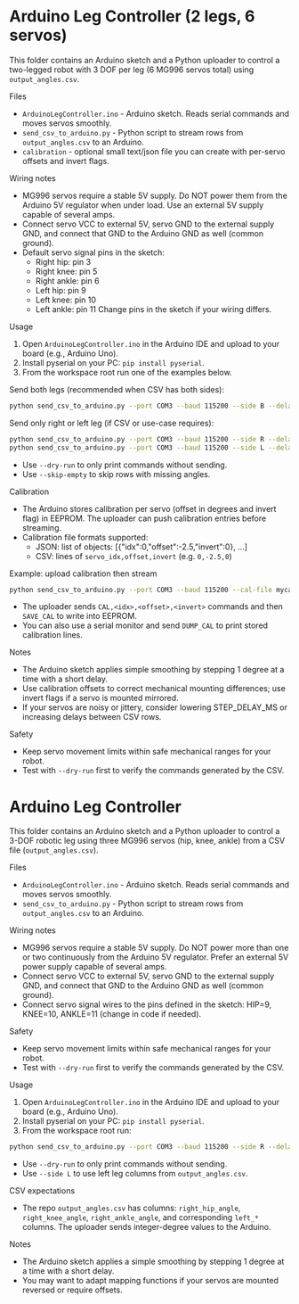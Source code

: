 # Arduino Leg Controller (2 legs, 6 servos)

This folder contains an Arduino sketch and a Python uploader to control a two-legged robot
with 3 DOF per leg (6 MG996 servos total) using `output_angles.csv`.

Files
- `ArduinoLegController.ino` - Arduino sketch. Reads serial commands and moves servos smoothly.
- `send_csv_to_arduino.py` - Python script to stream rows from `output_angles.csv` to an Arduino.
- `calibration` - optional small text/json file you can create with per-servo offsets and invert flags.

Wiring notes
- MG996 servos require a stable 5V supply. Do NOT power them from the Arduino 5V regulator when under load. Use an external 5V supply capable of several amps.
- Connect servo VCC to external 5V, servo GND to the external supply GND, and connect that GND to the Arduino GND as well (common ground).
- Default servo signal pins in the sketch:
  - Right hip: pin 3
  - Right knee: pin 5
  - Right ankle: pin 6
  - Left hip: pin 9
  - Left knee: pin 10
  - Left ankle: pin 11
  Change pins in the sketch if your wiring differs.

Usage
1. Open `ArduinoLegController.ino` in the Arduino IDE and upload to your board (e.g., Arduino Uno).
2. Install pyserial on your PC: `pip install pyserial`.
3. From the workspace root run one of the examples below.

Send both legs (recommended when CSV has both sides):

```bash
python send_csv_to_arduino.py --port COM3 --baud 115200 --side B --delay 40
```

Send only right or left leg (if CSV or use-case requires):

```bash
python send_csv_to_arduino.py --port COM3 --baud 115200 --side R --delay 40
python send_csv_to_arduino.py --port COM3 --baud 115200 --side L --delay 40
```

- Use `--dry-run` to only print commands without sending.
- Use `--skip-empty` to skip rows with missing angles.

Calibration
- The Arduino stores calibration per servo (offset in degrees and invert flag) in EEPROM. The uploader can push calibration entries before streaming.
- Calibration file formats supported:
  - JSON: list of objects: [{"idx":0,"offset":-2.5,"invert":0}, ...]
  - CSV: lines of `servo_idx,offset,invert` (e.g. `0,-2.5,0`)

Example: upload calibration then stream

```bash
python send_csv_to_arduino.py --port COM3 --baud 115200 --cal-file mycal.json --apply-cal --side B
```

- The uploader sends `CAL,<idx>,<offset>,<invert>` commands and then `SAVE_CAL` to write into EEPROM.
- You can also use a serial monitor and send `DUMP_CAL` to print stored calibration lines.

Notes
- The Arduino sketch applies simple smoothing by stepping 1 degree at a time with a short delay.
- Use calibration offsets to correct mechanical mounting differences; use invert flags if a servo is mounted mirrored.
- If your servos are noisy or jittery, consider lowering STEP_DELAY_MS or increasing delays between CSV rows.

Safety
- Keep servo movement limits within safe mechanical ranges for your robot.
- Test with `--dry-run` first to verify the commands generated by the CSV.
# Arduino Leg Controller

This folder contains an Arduino sketch and a Python uploader to control a 3-DOF robotic leg
using three MG996 servos (hip, knee, ankle) from a CSV file (`output_angles.csv`).

Files
- `ArduinoLegController.ino` - Arduino sketch. Reads serial commands and moves servos smoothly.
- `send_csv_to_arduino.py` - Python script to stream rows from `output_angles.csv` to an Arduino.

Wiring notes
- MG996 servos require a stable 5V supply. Do NOT power more than one or two continuously from the
  Arduino 5V regulator. Prefer an external 5V power supply capable of several amps.
- Connect servo VCC to external 5V, servo GND to the external supply GND, and connect that GND
  to the Arduino GND as well (common ground).
- Connect servo signal wires to the pins defined in the sketch: HIP=9, KNEE=10, ANKLE=11 (change in code if needed).

Safety
- Keep servo movement limits within safe mechanical ranges for your robot.
- Test with `--dry-run` first to verify the commands generated by the CSV.

Usage
1. Open `ArduinoLegController.ino` in the Arduino IDE and upload to your board (e.g., Arduino Uno).
2. Install pyserial on your PC: `pip install pyserial`.
3. From the workspace root run:

```bash
python send_csv_to_arduino.py --port COM3 --baud 115200 --side R --delay 40
```

- Use `--dry-run` to only print commands without sending.
- Use `--side L` to use left leg columns from `output_angles.csv`.

CSV expectations
- The repo `output_angles.csv` has columns: `right_hip_angle`, `right_knee_angle`, `right_ankle_angle`,
  and corresponding `left_*` columns. The uploader sends integer-degree values to the Arduino.

Notes
- The Arduino sketch applies a simple smoothing by stepping 1 degree at a time with a short delay.
- You may want to adapt mapping functions if your servos are mounted reversed or require offsets.
